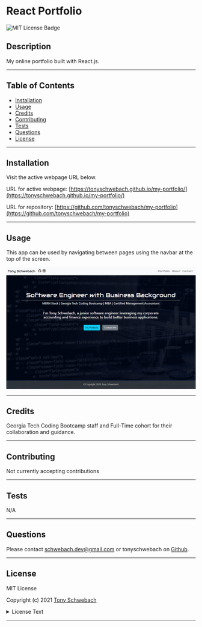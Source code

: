 # React Portfolio
![MIT License Badge](https://img.shields.io/apm/l/vim-mode)

## Description

My online portfolio built with React.js.

---

## Table of Contents

- [Installation](#installation)
- [Usage](#usage)
- [Credits](#credits)
- [Contributing](#contributing)
- [Tests](#tests)
- [Questions](#questions)
- [License](#license)

---

## Installation

Visit the active webpage URL below. 

URL for active webpage: [https://tonyschwebach.github.io/my-portfolio/](https://tonyschwebach.github.io/my-portfolio/)

URL for repository: [https://github.com/tonyschwebach/my-portfolio](https://github.com/tonyschwebach/my-portfolio)

---

## Usage

This app can be used by navigating between pages using the navbar at the top of the screen.


![app image](/src/assets/img/react_portfolio.png)



---

## Credits

Georgia Tech Coding Bootcamp staff and Full-Time cohort for their collaboration and guidance.

---

## Contributing

Not currently accepting contributions

---

## Tests

N/A

---

## Questions

Please contact [schwebach.dev@gmail.com](mailto:schwebach.dev@gmail.com) or tonyschwebach on [Github](https://github.com/tonyschwebach/).

---

## License

MIT License

Copyright (c) 2021 [Tony Schwebach](https://github.com/tonyschwebach/)

<details>
  <summary>
    License Text
  </summary>

```

Permission is hereby granted, free of charge, to any person obtaining a copy
of this software and associated documentation files (the "Software"), to deal
in the Software without restriction, including without limitation the rights
to use, copy, modify, merge, publish, distribute, sublicense, and/or sell
copies of the Software, and to permit persons to whom the Software is
furnished to do so, subject to the following conditions:

The above copyright notice and this permission notice shall be included in all
copies or substantial portions of the Software.

THE SOFTWARE IS PROVIDED "AS IS", WITHOUT WARRANTY OF ANY KIND, EXPRESS OR
IMPLIED, INCLUDING BUT NOT LIMITED TO THE WARRANTIES OF MERCHANTABILITY,
FITNESS FOR A PARTICULAR PURPOSE AND NONINFRINGEMENT. IN NO EVENT SHALL THE
AUTHORS OR COPYRIGHT HOLDERS BE LIABLE FOR ANY CLAIM, DAMAGES OR OTHER
LIABILITY, WHETHER IN AN ACTION OF CONTRACT, TORT OR OTHERWISE, ARISING FROM,
OUT OF OR IN CONNECTION WITH THE SOFTWARE OR THE USE OR OTHER DEALINGS IN THE
SOFTWARE.

```

</details>

---
